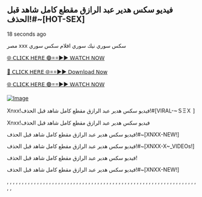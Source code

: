 ## فيديو سكس هدير عبد الرازق مقطع كامل شاهد قبل الحذف!#~[HOT-SEX]


18 seconds ago

مصر xxx سكس سوري نيك سوري افلام سكس سوري


[🌐 𝖢𝖫𝖨𝖢𝖪 𝖧𝖤𝖱𝖤 🟢==►► 𝖶𝖠𝖳𝖢𝖧 𝖭𝖮𝖶](https://3-tanei-pinik.blogspot.com/2025/02/viral-video.html)

[🔴 𝖢𝖫𝖨𝖢𝖪 𝖧𝖤𝖱𝖤 🌐==►► 𝖣𝗈𝗐𝗇𝗅𝗈𝖺𝖽 𝖭𝗈𝗐](https://3-tanei-pinik.blogspot.com/2025/02/viral-video.html)

[🌐 𝖢𝖫𝖨𝖢𝖪 𝖧𝖤𝖱𝖤 🟢==►► 𝖶𝖠𝖳𝖢𝖧 𝖭𝖮𝖶](https://3-tanei-pinik.blogspot.com/2025/02/viral-video.html)

[![Image](https://github.com/user-attachments/assets/ff3b7bd4-415c-4ca3-a6c8-b1f096193c29)](https://3-tanei-pinik.blogspot.com/2025/02/viral-video.html)

Xnxx!فيديو سكس هدير عبد الرازق مقطع كامل شاهد قبل الحذف!#[VIRAL-~ＳΞＸ ]

Xnxx!فيديو سكس هدير عبد الرازق مقطع كامل شاهد قبل الحذف


فيديو سكس هدير عبد الرازق مقطع كامل شاهد قبل الحذف!#~[XNXX-NEW!]


فيديو سكس هدير عبد الرازق مقطع كامل شاهد قبل الحذف!#~[XNXX-X~_VIDEOs!]


فيديو سكس هدير عبد الرازق مقطع كامل شاهد قبل الحذف!


فيديو سكس هدير عبد الرازق مقطع كامل شاهد قبل الحذف!#~[XNXX-NEW!]


,
,
,
,
,
,
,
,
,
,
,
,
,
,
,
,
,
,
,
,
,
,
,
,
,
,
,
,
,
,
,
,
,
,
,
,
,
,
,
,
,
,
,
,
,
,
,
,
,
,
,
,
,
,
,
,
,
,
,
,
,
,
,
,
,
